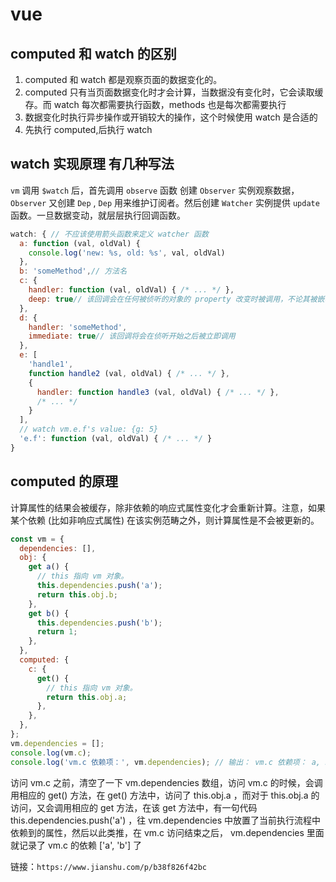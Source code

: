 # vue

## computed 和 watch 的区别

1. computed 和 watch 都是观察页面的数据变化的。
2. computed 只有当页面数据变化时才会计算，当数据没有变化时，它会读取缓存。而 watch 每次都需要执行函数，methods 也是每次都需要执行
3. 数据变化时执行异步操作或开销较大的操作，这个时候使用 watch 是合适的
4. 先执行 computed,后执行 watch

## watch 实现原理 有几种写法

`vm` 调用 `$watch` 后，首先调用 `observe` 函数 创建 `Observer` 实例观察数据，`Observer` 又创建 `Dep` , `Dep` 用来维护订阅者。然后创建 `Watcher` 实例提供 `update`函数。一旦数据变动，就层层执行回调函数。

```js
watch: { // 不应该使用箭头函数来定义 watcher 函数
  a: function (val, oldVal) {
    console.log('new: %s, old: %s', val, oldVal)
  },
  b: 'someMethod',// 方法名
  c: {
    handler: function (val, oldVal) { /* ... */ },
    deep: true// 该回调会在任何被侦听的对象的 property 改变时被调用，不论其被嵌套多深
  },
  d: {
    handler: 'someMethod',
    immediate: true// 该回调将会在侦听开始之后被立即调用
  },
  e: [
    'handle1',
    function handle2 (val, oldVal) { /* ... */ },
    {
      handler: function handle3 (val, oldVal) { /* ... */ },
      /* ... */
    }
  ],
  // watch vm.e.f's value: {g: 5}
  'e.f': function (val, oldVal) { /* ... */ }
}
```

## computed 的原理

计算属性的结果会被缓存，除非依赖的响应式属性变化才会重新计算。注意，如果某个依赖 (比如非响应式属性) 在该实例范畴之外，则计算属性是不会被更新的。

```js
const vm = {
  dependencies: [],
  obj: {
    get a() {
      // this 指向 vm 对象。
      this.dependencies.push('a');
      return this.obj.b;
    },
    get b() {
      this.dependencies.push('b');
      return 1;
    },
  },
  computed: {
    c: {
      get() {
        // this 指向 vm 对象。
        return this.obj.a;
      },
    },
  },
};
vm.dependencies = [];
console.log(vm.c);
console.log('vm.c 依赖项：', vm.dependencies); // 输出： vm.c 依赖项： a, b
```

访问 vm.c 之前，清空了一下 vm.dependencies 数组，访问 vm.c 的时候，会调用相应的 get() 方法，在 get() 方法中，访问了 this.obj.a ，而对于 this.obj.a 的访问，又会调用相应的 get 方法，在该 get 方法中，有一句代码 this.dependencies.push('a') ，往 vm.dependencies 中放置了当前执行流程中依赖到的属性，然后以此类推，在 vm.c 访问结束之后， vm.dependencies 里面就记录了 vm.c 的依赖 ['a', 'b'] 了

链接：`https://www.jianshu.com/p/b38f826f42bc`
